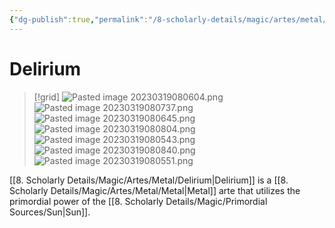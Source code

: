 ```yaml
---
{"dg-publish":true,"permalink":"/8-scholarly-details/magic/artes/metal/delirium/","noteIcon":""}
---
```


# Delirium

>[!grid]
![Pasted image 20230319080604.png](/img/user/x.%20Assets/Attachments/Pasted%20image%2020230319080604.png)
![Pasted image 20230319080737.png](/img/user/x.%20Assets/Attachments/Pasted%20image%2020230319080737.png)
![Pasted image 20230319080645.png](/img/user/x.%20Assets/Attachments/Pasted%20image%2020230319080645.png)
![Pasted image 20230319080804.png](/img/user/x.%20Assets/Attachments/Pasted%20image%2020230319080804.png)
![Pasted image 20230319080543.png](/img/user/x.%20Assets/Attachments/Pasted%20image%2020230319080543.png)
![Pasted image 20230319080840.png](/img/user/x.%20Assets/Attachments/Pasted%20image%2020230319080840.png)
![Pasted image 20230319080551.png](/img/user/x.%20Assets/Attachments/Pasted%20image%2020230319080551.png)

[[8. Scholarly Details/Magic/Artes/Metal/Delirium\|Delirium]] is a [[8. Scholarly Details/Magic/Artes/Metal/Metal\|Metal]] arte that utilizes the primordial power of the [[8. Scholarly Details/Magic/Primordial Sources/Sun\|Sun]].